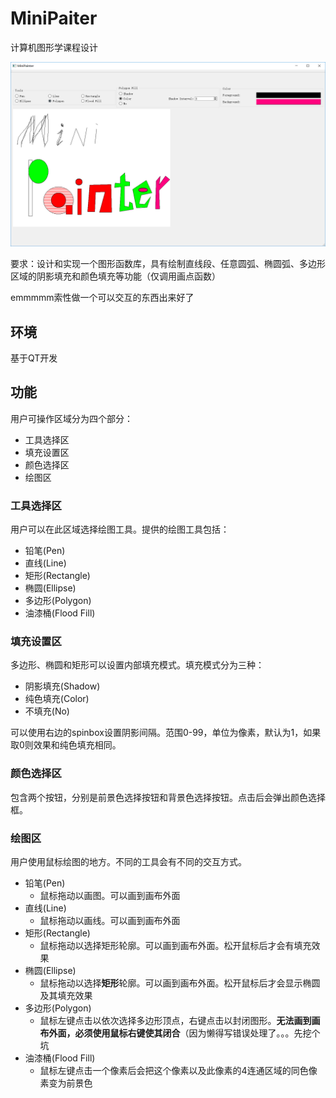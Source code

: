 # MiniPaiter

计算机图形学课程设计

![](img/header.png)

要求：设计和实现一个图形函数库，具有绘制直线段、任意圆弧、椭圆弧、多边形区域的阴影填充和颜色填充等功能（仅调用画点函数）

emmmmm索性做一个可以交互的东西出来好了

## 环境

基于QT开发

## 功能

用户可操作区域分为四个部分：
- 工具选择区
- 填充设置区
- 颜色选择区
- 绘图区

### 工具选择区

用户可以在此区域选择绘图工具。提供的绘图工具包括：
- 铅笔(Pen)
- 直线(Line)
- 矩形(Rectangle)
- 椭圆(Ellipse)
- 多边形(Polygon)
- 油漆桶(Flood Fill)

### 填充设置区

多边形、椭圆和矩形可以设置内部填充模式。填充模式分为三种：
- 阴影填充(Shadow)
- 纯色填充(Color)
- 不填充(No)

可以使用右边的spinbox设置阴影间隔。范围0-99，单位为像素，默认为1，如果取0则效果和纯色填充相同。

### 颜色选择区

包含两个按钮，分别是前景色选择按钮和背景色选择按钮。点击后会弹出颜色选择框。

### 绘图区

用户使用鼠标绘图的地方。不同的工具会有不同的交互方式。

- 铅笔(Pen)
  - 鼠标拖动以画图。可以画到画布外面
- 直线(Line)
  - 鼠标拖动以画线。可以画到画布外面
- 矩形(Rectangle)
  - 鼠标拖动以选择矩形轮廓。可以画到画布外面。松开鼠标后才会有填充效果
- 椭圆(Ellipse)
  - 鼠标拖动以选择**矩形**轮廓。可以画到画布外面。松开鼠标后才会显示椭圆及其填充效果
- 多边形(Polygon)
  - 鼠标左键点击以依次选择多边形顶点，右键点击以封闭图形。**无法画到画布外面，必须使用鼠标右键使其闭合**（因为懒得写错误处理了。。。先挖个坑
- 油漆桶(Flood Fill)
  - 鼠标左键点击一个像素后会把这个像素以及此像素的4连通区域的同色像素变为前景色